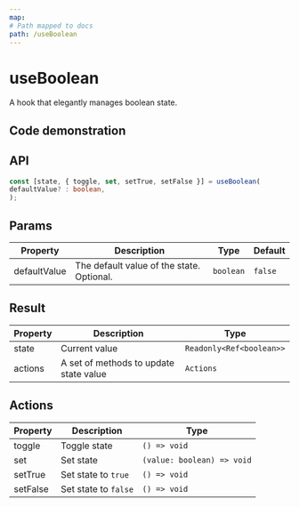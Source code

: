 ```yaml
---
map:
# Path mapped to docs
path: /useBoolean
---
```


# useBoolean

A hook that elegantly manages boolean state.

## Code demonstration

<demo src="./demo/demo.vue"
language="vue"
title="Basic usage"
desc="Toggle boolean to receive default value."> </demo>

## API

```typescript
const [state, { toggle, set, setTrue, setFalse }] = useBoolean(
defaultValue? : boolean,
);
```

## Params

| Property     | Description                               | Type      | Default |
| ------------ | ----------------------------------------- | --------- | ------- |
| defaultValue | The default value of the state. Optional. | `boolean` | `false` |

## Result

| Property | Description                            | Type                     |
| -------- | -------------------------------------- | ------------------------ |
| state    | Current value                          | `Readonly<Ref<boolean>>` |
| actions  | A set of methods to update state value | `Actions`                |

## Actions

| Property | Description          | Type                       |
| -------- | -------------------- | -------------------------- |
| toggle   | Toggle state         | `() => void`               |
| set      | Set state            | `(value: boolean) => void` |
| setTrue  | Set state to `true`  | `() => void`               |
| setFalse | Set state to `false` | `() => void`               |
